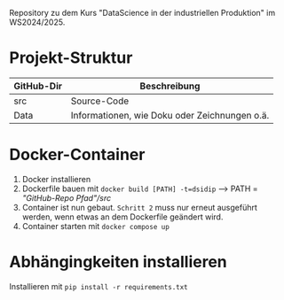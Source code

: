 Repository zu dem Kurs "DataScience in der industriellen Produktion" im WS2024/2025.

# Projekt-Struktur
| GitHub-Dir | Beschreibung                                  |
|------------|-----------------------------------------------|
| src        | Source-Code                                   |
| Data       | Informationen, wie Doku oder Zeichnungen o.ä. |

# Docker-Container
1. Docker installieren
2. Dockerfile bauen mit ```docker build [PATH] -t=dsidip``` --> PATH = *"GitHub-Repo Pfad"/src*
3. Container ist nun gebaut. ```Schritt 2``` muss nur erneut ausgeführt werden, wenn etwas an dem Dockerfile geändert wird.
4. Container starten mit ```docker compose up```

# Abhängingkeiten installieren
Installieren mit ```pip install -r requirements.txt```